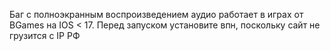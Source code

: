 Баг с полноэкранным воспроизведением аудио работает в играх от BGames на IOS < 17. Перед запуском установите впн, поскольку сайт не грузится с IP РФ
